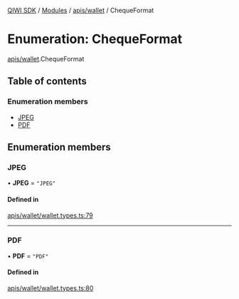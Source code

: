 [QIWI SDK](../README.md) / [Modules](../modules.md) / [apis/wallet](../modules/apis_wallet.md) / ChequeFormat

# Enumeration: ChequeFormat

[apis/wallet](../modules/apis_wallet.md).ChequeFormat

## Table of contents

### Enumeration members

- [JPEG](apis_wallet.ChequeFormat.md#jpeg)
- [PDF](apis_wallet.ChequeFormat.md#pdf)

## Enumeration members

### JPEG

• **JPEG** = `"JPEG"`

#### Defined in

[apis/wallet/wallet.types.ts:79](https://github.com/AlexXanderGrib/node-qiwi-sdk/blob/8834c22/src/apis/wallet/wallet.types.ts#L79)

___

### PDF

• **PDF** = `"PDF"`

#### Defined in

[apis/wallet/wallet.types.ts:80](https://github.com/AlexXanderGrib/node-qiwi-sdk/blob/8834c22/src/apis/wallet/wallet.types.ts#L80)
